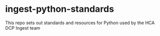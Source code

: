# ingest-python-standards
This repo sets out standards and resources for Python used by the HCA DCP Ingest team
